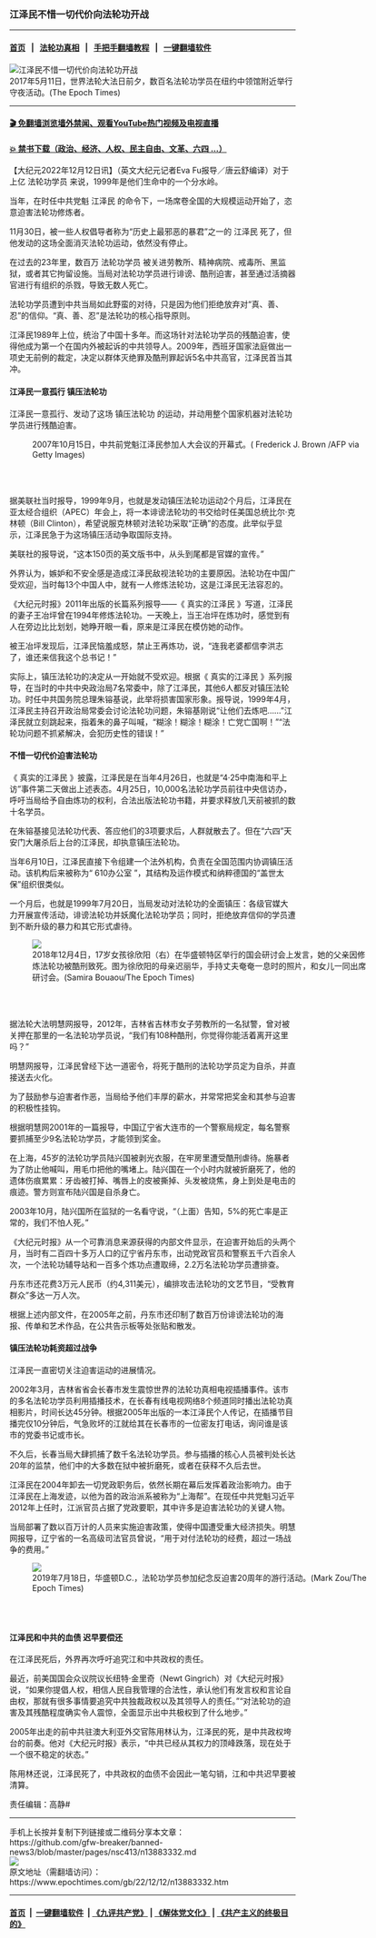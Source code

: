 ### 江泽民不惜一切代价向法轮功开战
------------------------

#### [首页](https://github.com/gfw-breaker/banned-news3/blob/master/README.md) &nbsp;&nbsp;|&nbsp;&nbsp; [法轮功真相](https://github.com/begood0513/basic/blob/master/README.md)  &nbsp;&nbsp;|&nbsp;&nbsp; [手把手翻墙教程](https://github.com/gfw-breaker/guides/wiki)  &nbsp;&nbsp;|&nbsp;&nbsp; [一键翻墙软件](https://github.com/gfw-breaker/nogfw/blob/master/README.md)  



<div><img alt="江泽民不惜一切代价向法轮功开战" class="attachment-djy_600_400 size-djy_600_400 wp-post-image" src="https://i.epochtimes.com/assets/uploads/2022/12/id13883339-EpochImages-9783420877-xl-e1670602888570-1200x747-600x400.jpg"/>
<div class="caption">
 2017年5月11日，世界法轮大法日前夕，数百名法轮功学员在纽约中领馆附近举行守夜活动。(The Epoch Times)
</div></div><hr/>

#### [ 🎬  免翻墙浏览墙外禁闻、观看YouTube热门视频及电视直播](https://github.com/gfw-breaker/HelloWorld)

#### [ 💥  禁书下载（政治、经济、人权、民主自由、文革、六四 ...）](https://github.com/gfw-breaker/books/blob/master/README.md)

<div><p>
 【大纪元2022年12月12日讯】（英文大纪元记者Eva Fu报导／唐云舒编译）对于上亿
 <ok href="https://www.epochtimes.com/gb/tag/%E6%B3%95%E8%BD%AE%E5%8A%9F%E5%AD%A6%E5%91%98.html">
  法轮功学员
 </ok>
 来说，1999年是他们生命中的一个分水岭。
</p>
<p>
 当年，在时任中共党魁
 <ok href="https://www.epochtimes.com/gb/tag/%E6%B1%9F%E6%B3%BD%E6%B0%91.html">
  江泽民
 </ok>
 的命令下，一场席卷全国的大规模运动开始了，恣意迫害法轮功修炼者。
</p>
<p>
 11月30日，被一些人权倡导者称为“历史上最邪恶的暴君”之一的
 <ok href="https://www.epochtimes.com/gb/tag/%E6%B1%9F%E6%B3%BD%E6%B0%91.html">
  江泽民
 </ok>
 死了，但他发动的这场全面消灭法轮功运动，依然没有停止。
</p>
<p>
 在过去的23年里，数百万
 <ok href="https://www.epochtimes.com/gb/tag/%E6%B3%95%E8%BD%AE%E5%8A%9F%E5%AD%A6%E5%91%98.html">
  法轮功学员
 </ok>
 被关进劳教所、精神病院、戒毒所、黑监狱，或者其它拘留设施。当局对法轮功学员进行诽谤、酷刑迫害，甚至通过活摘器官进行有组织的杀戮，导致无数人死亡。
</p>
<p>
 法轮功学员遭到中共当局如此野蛮的对待，只是因为他们拒绝放弃对“真、善、忍”的信仰。“真、善、忍”是法轮功的核心指导原则。
</p>
<p>
 江泽民1989年上位，统治了中国十多年。而这场针对法轮功学员的残酷迫害，使得他成为第一个在国内外被起诉的中共领导人。2009年，西班牙国家法庭做出一项史无前例的裁定，决定以群体灭绝罪及酷刑罪起诉5名中共高官，江泽民首当其冲。
</p>
<h4>
 江泽民一意孤行
 <ok href="https://www.epochtimes.com/gb/tag/%E9%95%87%E5%8E%8B%E6%B3%95%E8%BD%AE%E5%8A%9F.html">
  镇压法轮功
 </ok>
</h4>
<p>
 江泽民一意孤行、发动了这场
 <ok href="https://www.epochtimes.com/gb/tag/%E9%95%87%E5%8E%8B%E6%B3%95%E8%BD%AE%E5%8A%9F.html">
  镇压法轮功
 </ok>
 的运动，并动用整个国家机器对法轮功学员进行残酷迫害。
</p>
<figure aria-describedby="caption-attachment-13876395" class="wp-caption aligncenter" id="attachment_13876395" style="width: 600px">
 <ok href="https://i.epochtimes.com/assets/uploads/2022/12/id13876395-febc3f0e0f4141cd94b940b93f9ae3a5.jpg" target="_blank">
  <img alt="" class="size-large wp-image-13876395" src="https://i.epochtimes.com/assets/uploads/2022/12/id13876395-febc3f0e0f4141cd94b940b93f9ae3a5-600x398.jpg"/>
 </ok>
 <br/><figcaption class="wp-caption-text" id="caption-attachment-13876395">
  2007年10月15日，中共前党魁江泽民参加人大会议的开幕式。(
  <a data-ti="overview" data-ved="2ahUKEwiV7_2c9fT7AhWky4UKHTJpB-EQ_coHegQINRAB" tabindex="0">
   Frederick J. Brown
  </ok>
  /AFP via Getty Images)
 </figcaption><br/>
</figure><br/>
<p>
 据美联社当时报导，1999年9月，也就是发动镇压法轮功运动2个月后，江泽民在亚太经合组织（APEC）年会上，将一本诽谤法轮功的书交给时任美国总统比尔‧克林顿（Bill Clinton），希望说服克林顿对法轮功采取“正确”的态度。此举似乎显示，江泽民急于为这场镇压活动争取国际支持。
</p>
<p>
 美联社的报导说，“这本150页的英文版书中，从头到尾都是官媒的宣传。”
</p>
<p>
 外界认为，嫉妒和不安全感是造成江泽民敌视法轮功的主要原因。法轮功在中国广受欢迎，当时每13个中国人中，就有一人修炼法轮功，这是江泽民无法容忍的。
</p>
<p>
 《大纪元时报》2011年出版的长篇系列报导——《
 <ok href="https://www.epochtimes.com/gb/22/4/27/n13721399.htm">
  真实的江泽民
 </ok>
 》写道，江泽民的妻子王冶坪曾在1994年修炼法轮功。一天晚上，当王冶坪在炼功时，感觉到有人在旁边比比划划，她睁开眼一看，原来是江泽民在模仿她的动作。
</p>
<p>
 被王冶坪发现后，江泽民恼羞成怒，禁止王再炼功，说，“连我老婆都信李洪志了，谁还来信我这个总书记！”
</p>
<p>
 实际上，镇压法轮功的决定从一开始就不受欢迎。根据《
 <ok href="https://www.epochtimes.com/gb/22/4/27/n13721399.htm">
  真实的江泽民
 </ok>
 》系列报导，在当时的中共中央政治局7名常委中，除了江泽民，其他6人都反对镇压法轮功。时任中共国务院总理朱镕基说，此举将损害国家形象。报导说，1999年4月，江泽民主持召开政治局常委会讨论法轮功问题，朱镕基刚说“让他们去炼吧……”江泽民就立刻跳起来，指着朱的鼻子叫喊，“糊涂！糊涂！糊涂！亡党亡国啊！”“法轮功问题不抓紧解决，会犯历史性的错误！”
</p>
<h4>
 不惜一切代价迫害法轮功
</h4>
<p>
 《
 <ok href="https://www.epochtimes.com/gb/22/4/27/n13721399.htm">
  真实的江泽民
 </ok>
 》披露，江泽民是在当年4月26日，也就是“4‧25中南海和平上访”事件第二天做出上述表态。4月25日，10,000名法轮功学员前往中央信访办，呼吁当局给予自由炼功的权利，合法出版法轮功书籍，并要求释放几天前被抓的数十名学员。
</p>
<p>
 在朱镕基接见法轮功代表、答应他们的3项要求后，人群就散去了。但在“六四”天安门大屠杀后上台的江泽民，却执意镇压法轮功。
</p>
<p>
 当年6月10日，江泽民直接下令组建一个法外机构，负责在全国范围内协调镇压活动。该机构后来被称为“
 <ok href="https://www.epochtimes.com/gb/tag/610%E5%8A%9E%E5%85%AC%E5%AE%A4.html">
  610办公室
 </ok>
 ”，其结构及运作模式和纳粹德国的“盖世太保”组织很类似。
</p>
<p>
 一个月后，也就是1999年7月20日，当局发动对法轮功的全面镇压：各级官媒大力开展宣传活动，诽谤法轮功并妖魔化法轮功学员；同时，拒绝放弃信仰的学员遭到不断升级的暴力和其它形式虐待。
</p>
<figure class="wp-caption aligncenter" style="width: 600px">
 <ok href=" https://img.theepochtimes.com/assets/uploads/2018/12/09/Tuidang_H._Res._932_9A6A6220-1200x800.jpg" rel="noreferrer noopener" target="_blank">
  <img class="" src="https://img.theepochtimes.com/assets/uploads/2018/12/09/Tuidang_H._Res._932_9A6A6220-1200x800.jpg"/>
 </ok>
 <br/><figcaption class="wp-caption-text">
  2018年12月4日，17岁女孩徐欣阳（右）在华盛顿特区举行的国会研讨会上发言，她的父亲因修炼法轮功被酷刑致死。图为徐欣阳的母亲迟丽华，手持丈夫奄奄一息时的照片，和女儿一同出席研讨会。(Samira Bouaou/The Epoch Times)
 </figcaption><br/>
</figure><br/>
<p>
 据法轮大法明慧网报导，2012年，吉林省吉林市女子劳教所的一名狱警，曾对被关押在那里的一名法轮功学员说，“我们有108种酷刑，你觉得你能活着离开这里吗？”
</p>
<p>
 明慧网报导，江泽民曾经下达一道密令，将死于酷刑的法轮功学员定为自杀，并直接送去火化。
</p>
<p>
 为了鼓励参与迫害者作恶，当局给予他们丰厚的薪水，并常常把奖金和其参与迫害的积极性挂钩。
</p>
<p>
 根据明慧网2001年的一篇报导，中国辽宁省大连市的一个警察局规定，每名警察要抓捕至少9名法轮功学员，才能领到奖金。
</p>
<p>
 在上海，45岁的法轮功学员陆兴国被剥光衣服，在牢房里遭受酷刑虐待。施暴者为了防止他喊叫，用毛巾把他的嘴堵上。陆兴国在一个小时内就被折磨死了，他的遗体伤痕累累：牙齿被打掉、嘴唇上的皮被撕掉、头发被烧焦，身上到处是电击的痕迹。警方则宣布陆兴国是自杀身亡。
</p>
<p>
 2003年10月，陆兴国所在监狱的一名看守说，“（上面）告知，5%的死亡率是正常的，我们不怕人死。”
</p>
<p>
 《大纪元时报》从一个可靠消息来源获得的内部文件显示，在迫害开始后的头两个月，当时有二百四十多万人口的辽宁省丹东市，出动党政官员和警察五千六百余人次，一个法轮功辅导站和一百多个炼功点遭取缔，2.2万名法轮功学员遭排查。
</p>
<p>
 丹东市还花费3万元人民币（约4,311美元），编排攻击法轮功的文艺节目，“受教育群众”多达一万人次。
</p>
<p>
 根据上述内部文件，在2005年之前，丹东市还印制了数百万份诽谤法轮功的海报、传单和艺术作品，在公共告示板等处张贴和散发。
</p>
<h4>
 镇压法轮功耗资超过战争
</h4>
<p>
 江泽民一直密切关注迫害运动的进展情况。
</p>
<p>
 2002年3月，吉林省省会长春市发生震惊世界的法轮功真相电视插播事件。该市的多名法轮功学员利用插播技术，在长春有线电视网络8个频道同时播出法轮功真相影片，时间长达45分钟。根据2005年出版的一本江泽民个人传记，在插播节目播完仅10分钟后，气急败坏的江就给其在长春市的一位密友打电话，询问谁是该市的党委书记或市长。
</p>
<p>
 不久后，长春当局大肆抓捕了数千名法轮功学员。参与插播的核心人员被判处长达20年的监禁，他们中的大多数在狱中被折磨死，或者在获释不久后去世。
</p>
<p>
 江泽民在2004年卸去一切党政职务后，依然长期在幕后发挥着政治影响力。由于江泽民在上海发迹，以他为首的政治派系被称为“上海帮”。在现任中共党魁习近平2012年上任时，江派官员占据了党政要职，其中许多是迫害法轮功的关键人物。
</p>
<p>
 当局部署了数以百万计的人员来实施迫害政策，使得中国遭受重大经济损失。明慧网报导，辽宁省的一名高级司法官员曾说，“用于对付法轮功的经费，超过一场战争的费用。”
</p>
<figure class="wp-caption aligncenter" style="width: 600px">
 <ok href=" https://img.theepochtimes.com/assets/uploads/2022/12/09/EpochImages-7231424135-xl-1200x800.jpg" rel="noreferrer noopener" target="_blank">
  <img class="" src="https://img.theepochtimes.com/assets/uploads/2022/12/09/EpochImages-7231424135-xl-1200x800.jpg"/>
 </ok>
 <br/><figcaption class="wp-caption-text">
  2019年7月18日，华盛顿D.C.，法轮功学员参加纪念反迫害20周年的游行活动。(Mark Zou/The Epoch Times)
 </figcaption><br/>
</figure><br/>
<h4>
 江泽民和中共的血债 迟早要偿还
</h4>
<p>
 在江泽民死后，外界再次呼吁追究江和中共政权的责任。
</p>
<p>
 最近，前美国国会众议院议长纽特‧金里奇（Newt Gingrich）对《大纪元时报》说，“如果你提倡人权，相信人民自我管理的合法性，承认他们有发言权和言论自由权，那就有很多事情要追究中共独裁政权以及其领导人的责任。”“对法轮功的迫害及其残酷程度确实令人震惊，全面显示出中共极权到了什么地步。”
</p>
<p>
 2005年出走的前中共驻澳大利亚外交官陈用林认为，江泽民的死，是中共政权垮台的前奏。他对《大纪元时报》表示，“中共已经从其权力的顶峰跌落，现在处于一个很不稳定的状态。”
</p>
<p>
 陈用林还说，江泽民死了，中共政权的血债不会因此一笔勾销，江和中共迟早要被清算。
</p>
<p>
 责任编辑：高静#
</p>
</div>
<hr/>
手机上长按并复制下列链接或二维码分享本文章：<br/>
https://github.com/gfw-breaker/banned-news3/blob/master/pages/nsc413/n13883332.md <br/>
<a href='https://github.com/gfw-breaker/banned-news3/blob/master/pages/nsc413/n13883332.md'><img src='https://github.com/gfw-breaker/banned-news3/blob/master/pages/nsc413/n13883332.md.png'/></a> <br/>
原文地址（需翻墙访问）：https://www.epochtimes.com/gb/22/12/12/n13883332.htm


------------------------
#### [首页](https://github.com/gfw-breaker/banned-news3/blob/master/README.md) &nbsp;|&nbsp; [一键翻墙软件](https://github.com/gfw-breaker/nogfw/blob/master/README.md) &nbsp;| [《九评共产党》](https://github.com/gfw-breaker/9ping.md/blob/master/README.md#九评之一评共产党是什么) | [《解体党文化》](https://github.com/gfw-breaker/jtdwh.md/blob/master/README.md) | [《共产主义的终极目的》](https://github.com/gfw-breaker/gczydzjmd.md/blob/master/README.md)


<img src='http://gfw-breaker.win/banned-news3/pages/nsc413/n13883332.md' width='0px' height='0px'/>
